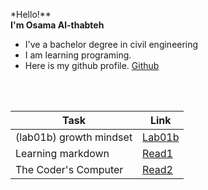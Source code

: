 *Hello!**<br>  **I'm Osama Al-thabteh**
- I've a bachelor degree in civil engineering <br>
- I am learning programing.
- Here is my github profile. [Github](https://github.com/Othabteh/)
<br>



<br>

| Task    | Link |
| ----------- | ----------- |
|  (lab01b) growth mindset    | [Lab01b](https://othabteh.github.io/learning-journal/Lab01b)       |
|  Learning markdown  | [Read1](https://othabteh.github.io/learning-journal/Read1)       |
|  The Coder's Computer    | [Read2](https://othabteh.github.io/learning-journal/Read2)      |
